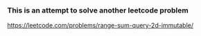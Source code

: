 ### This is an attempt to solve another leetcode problem

https://leetcode.com/problems/range-sum-query-2d-immutable/